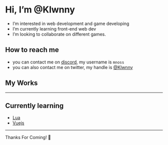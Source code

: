 # Hi, I’m @Klwnny
-  I’m interested in web development and game developing
- I’m currently learning front-end web dev
- I’m looking to collaborate on different games.
## How to reach me 
-  you can contact me on [discord](https://discord.com), my username is `mnoss`
- you can also contact me on twitter, my handle is [@Klwnny](https://twitter.com/klwnny)
##  My Works 


---
## Currently learning
- [Lua](https://lua.org)
- [Vuejs](https://vuejs.org)

---
Thanks For Coming! 🥳


<!--
Klwnny/Klwnny is a ✨ special ✨ repository because its `README.md` (this file) appears on your GitHub profile.
You can click the Preview link to take a look at your changes.
--->
